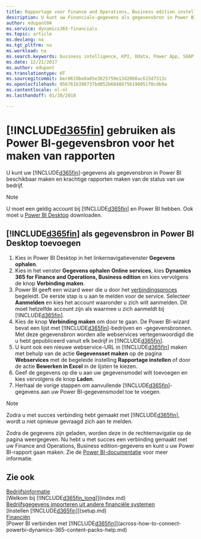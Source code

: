 ```yaml
---
title: Rapportage voor Finance and Operations, Business edition instellen in Power BI | Microsoft Docs
description: U kunt uw Financials-gegevens als gegevensbron in Power BI beschikbaar maken en krachtige rapporten maken van de status van uw bedrijf.
author: edupont04
ms.service: dynamics365-financials
ms.topic: article
ms.devlang: na
ms.tgt_pltfrm: na
ms.workload: na
ms.search.keywords: business intelligence, KPI, Odata, Power App, SOAP, analysis
ms.date: 12/21/2017
ms.author: edupont
ms.translationtype: HT
ms.sourcegitcommit: bec0619be0a65e3625759e13d2866ac615d7513c
ms.openlocfilehash: 056761b398737bd052b68488756198051f0cdb9a
ms.contentlocale: nl-nl
ms.lasthandoff: 01/30/2018

---
```

# <a name="using-included365finincludesd365finmdmd-as-power-bi-data-source-for-building-reports"></a>[!INCLUDE[d365fin](includes/d365fin_md.md)] gebruiken als Power BI-gegevensbron voor het maken van rapporten
U kunt uw [!INCLUDE[d365fin](includes/d365fin_md.md)]-gegevens als gegevensbron in Power BI beschikbaar maken en krachtige rapporten maken van de status van uw bedrijf.  

> [!NOTE]  
> U moet een geldig account bij [!INCLUDE[d365fin](includes/d365fin_md.md)] en Power BI hebben. Ook moet u [Power BI Desktop](https://powerbi.microsoft.com/en-us/desktop/) downloaden.  

## <a name="to-add-included365finincludesd365finmdmd-as-a-data-source-in-power-bi-desktop"></a>[!INCLUDE[d365fin](includes/d365fin_md.md)] als gegevensbron in Power BI Desktop toevoegen
1. Kies in Power BI Desktop in het linkernavigatievenster **Gegevens ophalen**.
2. Kies in het venster **Gegevens ophalen** **Online services**, kies **Dynamics 365 for Finance and Operations, Business edition** en kies vervolgens de knop **Verbinding maken**.
3. Power BI geeft een wizard weer die u door het [verbindingsproces](across-how-to-connect-powerbi-dynamics-365-content-packs-help.md) begeleidt. De eerste stap is u aan te melden voor de service. Selecteer **Aanmelden** en kies het account waaronder u zich wilt aanmelden. Dit moet hetzelfde account zijn als waarmee u zich aanmeldt bij [!INCLUDE[d365fin](includes/d365fin_md.md)].
4. Kies de knop **Verbinding maken** om door te gaan. De Power BI-wizard bevat een lijst met [!INCLUDE[d365fin](includes/d365fin_md.md)]-bedrijven en -gegevensbronnen. Met deze gegevensbron worden alle webservices vertegenwoordigd die u hebt gepubliceerd vanuit elk bedrijf in [!INCLUDE[d365fin](includes/d365fin_md.md)].
5. U kunt ook een nieuwe webservice-URL in [!INCLUDE[d365fin](includes/d365fin_md.md)] maken met behulp van de actie **Gegevensset maken** op de pagina **Webservices** met de begeleide instelling **Rapportage instellen** of door de actie **Bewerken in Excel** in de lijsten te kiezen.
6. Geef de gegevens op die u aan uw gegevensmodel wilt toevoegen en kies vervolgens de knop **Laden**.
7. Herhaal de vorige stappen om aanvullende [!INCLUDE[d365fin](includes/d365fin_md.md)]-gegevens aan uw Power BI-gegevensmodel toe te voegen.

> [!NOTE]  
> Zodra u met succes verbinding hebt gemaakt met [!INCLUDE[d365fin](includes/d365fin_md.md)], wordt u niet opnieuw gevraagd zich aan te melden.

Zodra de gegevens zijn geladen, worden deze in de rechternavigatie op de pagina weergegeven. Nu hebt u met succes een verbinding gemaakt met uw Finance and Operations, Business edition-gegevens en kunt u uw Power BI-rapport gaan maken. Zie de [Power BI-documentatie](https://powerbi.microsoft.com/documentation/powerbi-landing-page/) voor meer informatie.

## <a name="see-also"></a>Zie ook
[Bedrijfsinformatie](bi.md)  
[Welkom bij [!INCLUDE[d365fin_long](includes/d365fin_long_md.md)]](index.md)  
[Bedrijfsgegevens importeren uit andere financiële systemen](upload-data.md)  
[Instellen [!INCLUDE[d365fin](includes/d365fin_md.md)]](setup.md)   
[Financiën](finance.md)  
[Power BI verbinden met [!INCLUDE[d365fin](includes/d365fin_md.md)]](across-how-to-connect-powerbi-dynamics-365-content-packs-help.md)  

